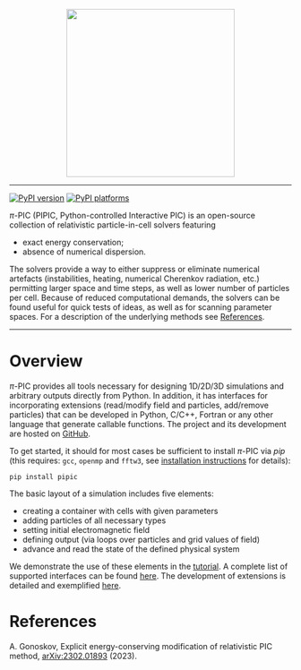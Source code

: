 <p align="center">
<img src="https://raw.githubusercontent.com/hi-chi/pipic/1.0.1_dev/docs/logo/pipic_logo.png" width="300">
</p>

---

[![PyPI version][pypi-version]][pypi-link]
[![PyPI platforms][pypi-platforms]][pypi-link]

$\pi$-PIC (PIPIC, Python-controlled Interactive PIC) is an open-source collection of relativistic particle-in-cell solvers featuring
- exact energy conservation;
- absence of numerical dispersion.

The solvers provide a way to either suppress or eliminate numerical artefacts (instabilities, heating, numerical Cherenkov radiation, etc.) permitting larger space and time steps, as well as lower number of particles per cell.
Because of reduced computational demands, the solvers can be found useful for quick tests of ideas, as well as for scanning parameter spaces. For a description of the underlying methods see [References](#References).

---

# Overview
$\pi$-PIC provides all tools necessary for designing 1D/2D/3D simulations and arbitrary outputs directly from Python. In addition, it has interfaces for incorporating extensions (read/modify field and particles, add/remove particles) that can be developed in Python, C/C++, Fortran or any other language that generate callable functions. The project and its development are hosted on [GitHub][]. 

To get started, it should for most cases be sufficient to install $\pi$-PIC via _pip_ (this requires: `gcc`, `openmp` and `fftw3`, see [installation instructions][installation] for details):
```
pip install pipic
```

The basic layout of a simulation includes five elements:
- creating a container with cells with given parameters
- adding particles of all necessary types
- setting initial electromagnetic field
- defining output (via loops over particles and grid values of field)
- advance and read the state of the defined physical system

We demonstrate the use of these elements in the [tutorial][]. A complete list of supported interfaces can be found [here][interfaces]. The development of extensions is detailed and exemplified [here][extensions]. 


# References
A. Gonoskov, Explicit energy-conserving modification of relativistic PIC method, [arXiv:2302.01893][] (2023).


<!-- prettier-ignore-start -->
[pypi-link]:                https://pypi.org/project/pipic/
[pypi-platforms]:           https://img.shields.io/pypi/pyversions/pipic
[pypi-version]:             https://badge.fury.io/py/pipic.svg

[GitHub]: https://github.com/hi-chi/pipic
[installation]: https://github.com/hi-chi/pipic/blob/1.0.1_dev/docs/guides/INSTALLATION.md
[tutorial]: https://github.com/hi-chi/pipic/blob/1.0.1_dev/docs/guides/TUTORIAL.md
[interfaces]: https://github.com/hi-chi/pipic/blob/1.0.1_dev/docs/guides/INTERFACES.md
[extensions]: https://github.com/hi-chi/pipic/blob/1.0.1_dev/docs/guides/EXTENSIONS.md
[arXiv:2302.01893]: https://arxiv.org/abs/2302.01893
<!-- prettier-ignore-end -->